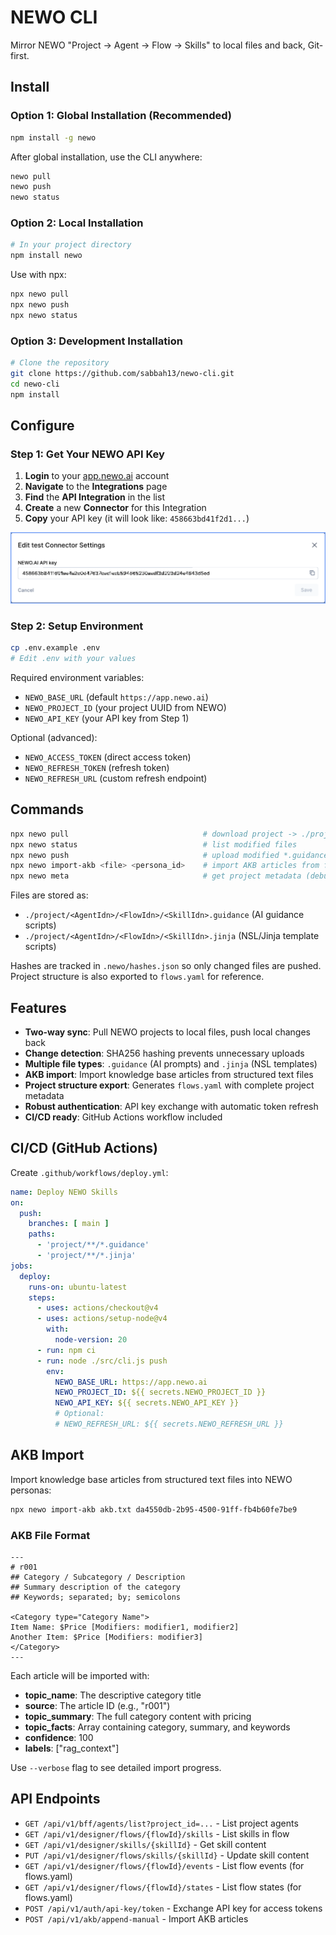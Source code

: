 # NEWO CLI

Mirror NEWO "Project → Agent → Flow → Skills" to local files and back, Git-first.

## Install

### Option 1: Global Installation (Recommended)
```bash
npm install -g newo
```
After global installation, use the CLI anywhere:
```bash
newo pull
newo push
newo status
```

### Option 2: Local Installation
```bash
# In your project directory
npm install newo
```
Use with npx:
```bash
npx newo pull
npx newo push  
npx newo status
```

### Option 3: Development Installation
```bash
# Clone the repository
git clone https://github.com/sabbah13/newo-cli.git
cd newo-cli
npm install
```

## Configure

### Step 1: Get Your NEWO API Key
1. **Login** to your [app.newo.ai](https://app.newo.ai) account
2. **Navigate** to the **Integrations** page
3. **Find** the **API Integration** in the list
4. **Create** a new **Connector** for this Integration
5. **Copy** your API key (it will look like: `458663bd41f2d1...`)

![How to get your NEWO API Key](assets/newo-api-key.png)

### Step 2: Setup Environment
```bash
cp .env.example .env
# Edit .env with your values
```

Required environment variables:
- `NEWO_BASE_URL` (default `https://app.newo.ai`)
- `NEWO_PROJECT_ID` (your project UUID from NEWO)
- `NEWO_API_KEY` (your API key from Step 1)

Optional (advanced):
- `NEWO_ACCESS_TOKEN` (direct access token)
- `NEWO_REFRESH_TOKEN` (refresh token)
- `NEWO_REFRESH_URL` (custom refresh endpoint)

## Commands
```bash
npx newo pull                              # download project -> ./project
npx newo status                            # list modified files
npx newo push                              # upload modified *.guidance/*.jinja back to NEWO
npx newo import-akb <file> <persona_id>    # import AKB articles from file
npx newo meta                              # get project metadata (debug)
```

Files are stored as:
- `./project/<AgentIdn>/<FlowIdn>/<SkillIdn>.guidance` (AI guidance scripts)
- `./project/<AgentIdn>/<FlowIdn>/<SkillIdn>.jinja` (NSL/Jinja template scripts)

Hashes are tracked in `.newo/hashes.json` so only changed files are pushed.
Project structure is also exported to `flows.yaml` for reference.

## Features
- **Two-way sync**: Pull NEWO projects to local files, push local changes back
- **Change detection**: SHA256 hashing prevents unnecessary uploads
- **Multiple file types**: `.guidance` (AI prompts) and `.jinja` (NSL templates)
- **AKB import**: Import knowledge base articles from structured text files
- **Project structure export**: Generates `flows.yaml` with complete project metadata
- **Robust authentication**: API key exchange with automatic token refresh
- **CI/CD ready**: GitHub Actions workflow included

## CI/CD (GitHub Actions)
Create `.github/workflows/deploy.yml`:
```yaml
name: Deploy NEWO Skills
on:
  push:
    branches: [ main ]
    paths:
      - 'project/**/*.guidance'
      - 'project/**/*.jinja'
jobs:
  deploy:
    runs-on: ubuntu-latest
    steps:
      - uses: actions/checkout@v4
      - uses: actions/setup-node@v4
        with:
          node-version: 20
      - run: npm ci
      - run: node ./src/cli.js push
        env:
          NEWO_BASE_URL: https://app.newo.ai
          NEWO_PROJECT_ID: ${{ secrets.NEWO_PROJECT_ID }}
          NEWO_API_KEY: ${{ secrets.NEWO_API_KEY }}
          # Optional:
          # NEWO_REFRESH_URL: ${{ secrets.NEWO_REFRESH_URL }}
```

## AKB Import

Import knowledge base articles from structured text files into NEWO personas:

```bash
npx newo import-akb akb.txt da4550db-2b95-4500-91ff-fb4b60fe7be9
```

### AKB File Format
```
---
# r001
## Category / Subcategory / Description
## Summary description of the category
## Keywords; separated; by; semicolons

<Category type="Category Name">
Item Name: $Price [Modifiers: modifier1, modifier2]
Another Item: $Price [Modifiers: modifier3]
</Category>
---
```

Each article will be imported with:
- **topic_name**: The descriptive category title
- **source**: The article ID (e.g., "r001") 
- **topic_summary**: The full category content with pricing
- **topic_facts**: Array containing category, summary, and keywords
- **confidence**: 100
- **labels**: ["rag_context"]

Use `--verbose` flag to see detailed import progress.

## API Endpoints
- `GET /api/v1/bff/agents/list?project_id=...` - List project agents
- `GET /api/v1/designer/flows/{flowId}/skills` - List skills in flow
- `GET /api/v1/designer/skills/{skillId}` - Get skill content
- `PUT /api/v1/designer/flows/skills/{skillId}` - Update skill content
- `GET /api/v1/designer/flows/{flowId}/events` - List flow events (for flows.yaml)
- `GET /api/v1/designer/flows/{flowId}/states` - List flow states (for flows.yaml)
- `POST /api/v1/auth/api-key/token` - Exchange API key for access tokens
- `POST /api/v1/akb/append-manual` - Import AKB articles